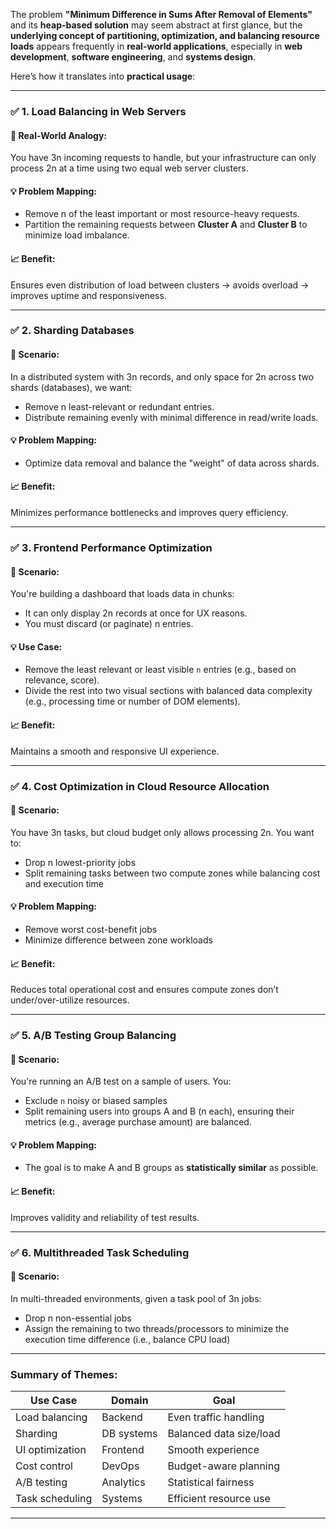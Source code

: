 The problem **"Minimum Difference in Sums After Removal of Elements"** and its **heap-based solution** may seem abstract at first glance, but the **underlying concept of partitioning, optimization, and balancing resource loads** appears frequently in **real-world applications**, especially in **web development**, **software engineering**, and **systems design**.

Here’s how it translates into **practical usage**:

---

### ✅ 1. **Load Balancing in Web Servers**

#### 🧠 Real-World Analogy:

You have 3n incoming requests to handle, but your infrastructure can only process 2n at a time using two equal web server clusters.

#### 💡 Problem Mapping:

* Remove n of the least important or most resource-heavy requests.
* Partition the remaining requests between **Cluster A** and **Cluster B** to minimize load imbalance.

#### 📈 Benefit:

Ensures even distribution of load between clusters → avoids overload → improves uptime and responsiveness.

---

### ✅ 2. **Sharding Databases**

#### 🧠 Scenario:

In a distributed system with 3n records, and only space for 2n across two shards (databases), we want:

* Remove n least-relevant or redundant entries.
* Distribute remaining evenly with minimal difference in read/write loads.

#### 💡 Problem Mapping:

* Optimize data removal and balance the "weight" of data across shards.

#### 📈 Benefit:

Minimizes performance bottlenecks and improves query efficiency.

---

### ✅ 3. **Frontend Performance Optimization**

#### 🧠 Scenario:

You're building a dashboard that loads data in chunks:

* It can only display 2n records at once for UX reasons.
* You must discard (or paginate) n entries.

#### 💡 Use Case:

* Remove the least relevant or least visible `n` entries (e.g., based on relevance, score).
* Divide the rest into two visual sections with balanced data complexity (e.g., processing time or number of DOM elements).

#### 📈 Benefit:

Maintains a smooth and responsive UI experience.

---

### ✅ 4. **Cost Optimization in Cloud Resource Allocation**

#### 🧠 Scenario:

You have 3n tasks, but cloud budget only allows processing 2n.
You want to:

* Drop n lowest-priority jobs
* Split remaining tasks between two compute zones while balancing cost and execution time

#### 💡 Problem Mapping:

* Remove worst cost-benefit jobs
* Minimize difference between zone workloads

#### 📈 Benefit:

Reduces total operational cost and ensures compute zones don’t under/over-utilize resources.

---

### ✅ 5. **A/B Testing Group Balancing**

#### 🧠 Scenario:

You're running an A/B test on a sample of users. You:

* Exclude `n` noisy or biased samples
* Split remaining users into groups A and B (n each), ensuring their metrics (e.g., average purchase amount) are balanced.

#### 💡 Problem Mapping:

* The goal is to make A and B groups as **statistically similar** as possible.

#### 📈 Benefit:

Improves validity and reliability of test results.

---

### ✅ 6. **Multithreaded Task Scheduling**

#### 🧠 Scenario:

In multi-threaded environments, given a task pool of 3n jobs:

* Drop n non-essential jobs
* Assign the remaining to two threads/processors to minimize the execution time difference (i.e., balance CPU load)

---

### Summary of Themes:

| Use Case        | Domain     | Goal                    |
| --------------- | ---------- | ----------------------- |
| Load balancing  | Backend    | Even traffic handling   |
| Sharding        | DB systems | Balanced data size/load |
| UI optimization | Frontend   | Smooth experience       |
| Cost control    | DevOps     | Budget-aware planning   |
| A/B testing     | Analytics  | Statistical fairness    |
| Task scheduling | Systems    | Efficient resource use  |

---
